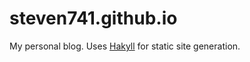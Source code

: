 # steven741.github.io
My personal blog. Uses [Hakyll](https://jaspervdj.be/hakyll/) for static site generation.